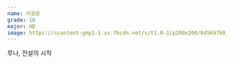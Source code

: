 ```yaml
---
name: 이원준
grade: 16
major: HD
image: https://scontent-gmp1-1.xx.fbcdn.net/v/t1.0-1/p200x200/64569768_2060982640873101_6914233632378847232_o.jpg?_nc_cat=108&_nc_ohc=dHfLAoLKhr4AX8vmXnY&_nc_ht=scontent-gmp1-1.xx&_nc_tp=1002&oh=aab972fc1abbf9d3e59830312169570a&oe=5ED557B2
---
```

루나, 전설의 시작